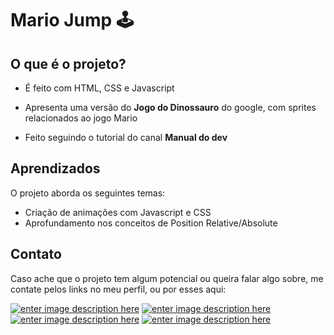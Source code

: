 # Mario Jump 🕹

## O que é o projeto?

- É feito com HTML, CSS e Javascript

- Apresenta uma versão do  **Jogo do Dinossauro** do google, com sprites relacionados ao jogo Mario

- Feito seguindo o tutorial do canal **Manual do dev**

## Aprendizados

O projeto aborda os seguintes temas:
- Criação de animações com Javascript e CSS
- Aprofundamento nos conceitos de Position Relative/Absolute


## Contato

Caso ache que o projeto tem algum potencial ou queira falar algo sobre, me contate pelos links no meu perfil, ou por esses aqui:

<a href="https://www.linkedin.com/in/nathanguimaraes/">![enter image description here](https://img.shields.io/badge/-Nathan_Guimarães-blue?style=for-the-badge&logo=linkedin)</a>
<a href="mailto:nathanhguimaraes@gmail.com">![enter image description here](https://img.shields.io/badge/-nathanhguimaraes@gmail.com-pink?style=for-the-badge&logo=gmail)</a>
<a href="https://linktr.ee/nathanhgo">![enter image description here](https://img.shields.io/badge/-outros_links-blue?style=for-the-badge&logo=linktree)</a>
<a href="https://nathanguimaraes.com">![enter image description here](https://img.shields.io/badge/-site-pink?style=for-the-badge&logo=google)</a>
